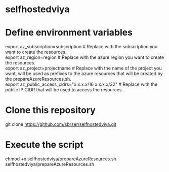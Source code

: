 # selfhostedviya

# Define environment variables

export az_subscription=subscription # Replace with the subscription you want to create the resources. <br /> 
export az_region=region # Replace with the azure region you want to create the resources. <br /> 
export az_project=projectname # Replace with the name of the project you want, will be used as prefixes to the azure resources that will be created by the prepareAzureResources.sh. <br />
export az_public_access_cidrs="x.x.x.x/16 x.x.x.x/32" # Replace with the públic IP CIDR that will be used to access the resources.  <br />

# Clone this repository

git clone https://github.com/sbrser/selfhostedviya.git

# Execute the script 

chmod +x selfhostedviya/prepareAzureResources.sh
selfhostedviya/prepareAzureResources.sh
